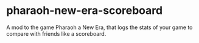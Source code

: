 # pharaoh-new-era-scoreboard
A mod to the game Pharaoh a New Era, that logs the stats of your game to compare with friends like a scoreboard.
